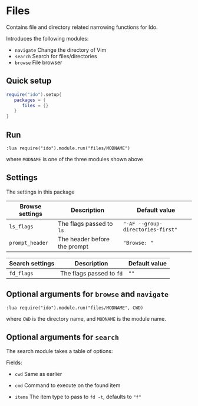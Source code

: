 # Files
Contains file and directory related narrowing functions for Ido.

Introduces the following modules:
- `navigate` Change the directory of Vim
- `search` Search for files/directories
- `browse` File browser

## Quick setup
```lua
require("ido").setup{
   packages = {
      files = {}
   }
}
```

## Run
```vim
:lua require("ido").module.run("files/MODNAME")
```

where `MODNAME` is one of the three modules shown above

## Settings
The settings in this package

| Browse settings | Description | Default value |
| -------------- | ----------- | ------------- |
| `ls_flags` | The flags passed to `ls` | `"-AF --group-directories-first"` |
| `prompt_header` | The header before the prompt | `"Browse: "` |

| Search settings | Description | Default value |
| -------------- | ----------- | ------------- |
| `fd_flags` | The flags passed to `fd` | `""` |

## Optional arguments for `browse` and `navigate`
```vim
:lua require("ido").module.run("files/MODNAME", CWD)
```

where `CWD` is the directory name, and `MODNAME` is the module name.

## Optional arguments for `search`
The search module takes a table of options:

Fields:
- `cwd` Same as earlier

- `cmd` Command to execute on the found item

- `items` The item type to pass to `fd -t`, defaults to `"f"`
